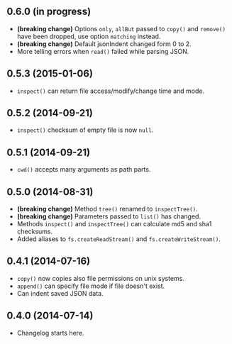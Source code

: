 0.6.0 (in progress)
-------------------
* **(breaking change)** Options `only`, `allBut` passed to `copy()` and `remove()` have been dropped, use option `matching` instead.
* **(breaking change)** Default jsonIndent changed form 0 to 2.
* More telling errors when `read()` failed while parsing JSON.

0.5.3 (2015-01-06)
-------------------
* `inspect()` can return file access/modify/change time and mode.

0.5.2 (2014-09-21)
-------------------
* `inspect()` checksum of empty file is now `null`.

0.5.1 (2014-09-21)
-------------------
* `cwd()` accepts many arguments as path parts.

0.5.0 (2014-08-31)
-------------------
* **(breaking change)** Method `tree()` renamed to `inspectTree()`.
* **(breaking change)** Parameters passed to `list()` has changed.
* Methods `inspect()` and `inspectTree()` can calculate md5 and sha1 checksums.
* Added aliases to `fs.createReadStream()` and `fs.createWriteStream()`.

0.4.1 (2014-07-16)
-------------------
* `copy()` now copies also file permissions on unix systems.
* `append()` can specify file mode if file doesn't exist.
* Can indent saved JSON data.

0.4.0 (2014-07-14)
-------------------
* Changelog starts here.
